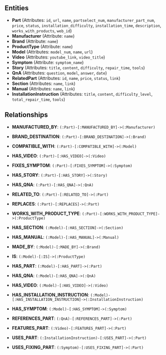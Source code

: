 ## Entities

- **Part** (Attributes: `id`, `url`, `name`, `partselect_num`, `manufacturer_part_num`, `price`, `status`, `installation_difficulty`, `installation_time`, `description`, `works_with_products`, `web_id`)
- **Manufacturer** (Attribute: `name`)
- **Brand** (Attribute: `name`)
- **ProductType** (Attribute: `name`)
- **Model** (Attributes: `model_num`, `name`, `url`)
- **Video** (Attributes: `youtube_link`, `video_title`)
- **Symptom** (Attribute: `symptom_name`)
- **Story** (Attributes: `title`, `content`, `difficulty`, `repair_time`, `tools`)
- **QnA** (Attributes: `question`, `model`, `answer`, `date`)
- **RelatedPart** (Attributes: `id`, `name`, `price`, `status`, `link`)
- **Section** (Attributes: `name`, `link`)
- **Manual** (Attributes: `name`, `link`)
- **InstallationInstruction** (Attributes: `title`, `content`, `difficulty_level`, `total_repair_time`, `tools`)

## Relationships

- **MANUFACTURED_BY**: `(:Part)-[:MANUFACTURED_BY]->(:Manufacturer)`
- **BRAND_DESTINATION**: `(:Part)-[:BRAND_DESTINATION]->(:Brand)`
- **COMPATIBLE_WITH**: `(:Part)-[:COMPATIBLE_WITH]->(:Model)`
- **HAS_VIDEO**: `(:Part)-[:HAS_VIDEO]->(:Video)`
- **FIXES_SYMPTOM**: `(:Part)-[:FIXES_SYMPTOM]->(:Symptom)`
- **HAS_STORY**: `(:Part)-[:HAS_STORY]->(:Story)`
- **HAS_QNA**: `(:Part)-[:HAS_QNA]->(:QnA)`
- **RELATED_TO**: `(:Part)-[:RELATED_TO]->(:Part)`
- **REPLACES**: `(:Part)-[:REPLACES]->(:Part)`
- **WORKS_WITH_PRODUCT_TYPE**: `(:Part)-[:WORKS_WITH_PRODUCT_TYPE]->(:ProductType)`

- **HAS_SECTION**: `(:Model)-[:HAS_SECTION]->(:Section)`
- **HAS_MANUAL**: `(:Model)-[:HAS_MANUAL]->(:Manual)`
- **MADE_BY**: `(:Model)-[:MADE_BY]->(:Brand)`
- **IS**: `(:Model)-[:IS]->(:ProductType)`
- **HAS_PART**: `(:Model)-[:HAS_PART]->(:Part)`
- **HAS_QNA**: `(:Model)-[:HAS_QNA]->(:QnA)`
- **HAS_VIDEO**: `(:Model)-[:HAS_VIDEO]->(:Video)`
- **HAS_INSTALLATION_INSTRUCTION**: `(:Model)-[:HAS_INSTALLATION_INSTRUCTION]->(:InstallationInstruction)`
- **HAS_SYMPTOM**: `(:Model)-[:HAS_SYMPTOM]->(:Symptom)`

- **REFERENCES_PART**: `(:QnA)-[:REFERENCES_PART]->(:Part)`

- **FEATURES_PART**: `(:Video)-[:FEATURES_PART]->(:Part)`

- **USES_PART**: `(:InstallationInstruction)-[:USES_PART]->(:Part)`

- **USES_FIXING_PART**: `(:Symptom)-[:USES_FIXING_PART]->(:Part)`

